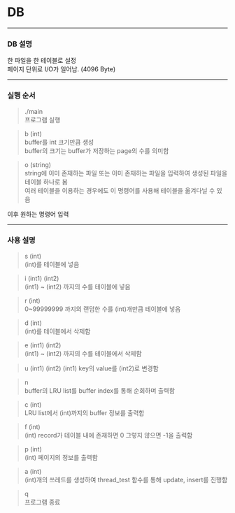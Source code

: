 # DB

-----------

### DB 설명  
한 파일을 한 테이블로 설정  
페이지 단위로 I/O가 일어남. (4096 Byte)  

------------

### 실행 순서
  
> ./main  
프로그램 실행  
  
> b (int)  
buffer를 int 크기만큼 생성  
buffer의 크기는 buffer가 저장하는 page의 수를 의미함  
  
> o (string)  
string에 이미 존재하는 파일 또는 이미 존재하는 파일을 입력하여 생성된 파일을 테이블 하나로 봄  
여러 테이블을 이용하는 경우에도 이 명령어를 사용해 테이블을 옮겨다닐 수 있음  


이후 원하는 명령어 입력


------------------

### 사용 설명
  
> s (int)  
(int)를 테이블에 넣음  
  
> i (int1) (int2)  
(int1) ~ (int2) 까지의 수를 테이블에 넣음  
  
> r (int)  
0~99999999 까지의 랜덤한 수를 (int)개만큼 테이블에 넣음  
  
> d (int)  
(int)를 테이블에서 삭제함  
  
> e (int1) (int2)  
(int1) ~ (int2) 까지의 수를 테이블에서 삭제함 

> u (int1) (int2)
(int1) key의 value를 (int2)로 변경함
  
> n  
buffer의 LRU list를 buffer index를 통해 순회하며 출력함  
  
> c (int)  
LRU list에서 (int)까지의 buffer 정보를 출력함  
  
> f (int)  
(int) record가 테이블 내에 존재하면 0 그렇지 않으면 -1을 출력함  
  
> p (int)  
(int) 페이지의 정보를 출력함  
  
> a (int)  
(int)개의 쓰레드를 생성하여 thread_test 함수를 통해 update, insert를 진행함  
  
> q  
프로그램 종료  
